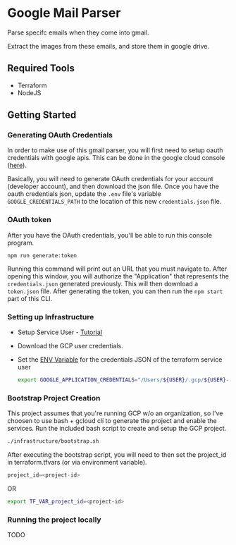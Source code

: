 # Google Mail Parser
Parse specifc emails when they come into gmail.

Extract the images from these emails, and store them in google drive.

## Required Tools
 * Terraform
 * NodeJS 

## Getting Started
### Generating OAuth Credentials
In order to make use of this gmail parser, you will first need 
to setup oauth credentials with google apis. This can be done in
the google cloud console ([here](https://developers.google.com/identity/protocols/OAuth2?hl=en_US#basicsteps)).

Basically, you will need to generate OAuth credentials for your 
account (developer account), and then download the json file.
Once you have the oauth credentials json, update the ```.env```
file's variable ```GOOGLE_CREDENTIALS_PATH``` to the location of
this new ```credentials.json``` file.

### OAuth token
After you have the OAuth credentials, you'll be able to run this
console program. 

```
npm run generate:token
``` 

Running this command will print out an URL that you must navigate
to. After opening this window, you will authorize the 
"Application" that represents the ```credentials.json``` generated
previously. This will then download a ```token.json``` file.
After generating the token, you can then run the ```npm start```
part of this CLI. 


### Setting up Infrastructure
 * Setup Service User - [Tutorial](https://cloud.google.com/community/tutorials/managing-gcp-projects-with-terraform)
 * Download the GCP user credentials.
 * Set the [ENV Variable](https://www.terraform.io/docs/providers/google/provider_reference.html) for the credentials JSON of the terraform service user

   ```sh
   export GOOGLE_APPLICATION_CREDENTIALS="/Users/${USER}/.gcp/${USER}-terraform-admin.json"
   ```

### Bootstrap Project Creation
This project assumes that you're running GCP w/o an organization, so I've choosen to use bash + gcloud cli to generate the project and enable the services. Run the included bash script to create and setup the GCP project.

```bash
./infrastructure/bootstrap.sh
```

After executing the bootstrap script, you will need to then set the project_id in terraform.tfvars (or via environment variable).

```terraform
project_id=<project-id>
```

OR

```bash
export TF_VAR_project_id=<project-id>
```

### Running the project locally
TODO